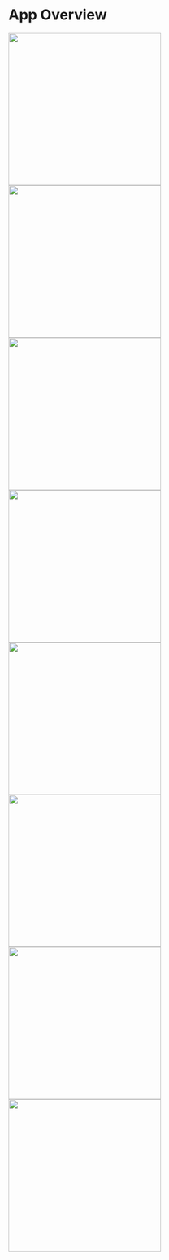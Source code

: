 # App Overview
<img src="lib/screenshots/1.png" width="300" /> <img src="lib/screenshots/2.png" width="300" /> <img src="lib/screenshots/3.png" width="300" />
<img src="lib/screenshots/4.png" width="300" /> <img src="lib/screenshots/5.png" width="300" /> <img src="lib/screenshots/6.png" width="300" />
<img src="lib/screenshots/7.png" width="300" /> <img src="lib/screenshots/8.png" width="300" />
